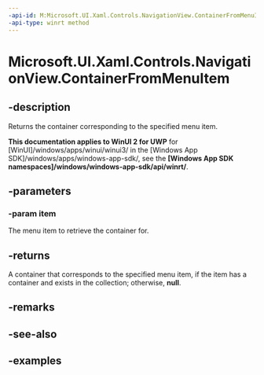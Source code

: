 ```yaml
---
-api-id: M:Microsoft.UI.Xaml.Controls.NavigationView.ContainerFromMenuItem(System.Object)
-api-type: winrt method
---
```

<!-- Method syntax.
public DependencyObject NavigationView.ContainerFromMenuItem(Object item)
-->

# Microsoft.UI.Xaml.Controls.NavigationView.ContainerFromMenuItem


## -description

Returns the container corresponding to the specified menu item.


**This documentation applies to WinUI 2 for UWP** for [WinUI]/windows/apps/winui/winui3/ in the [Windows App SDK]/windows/apps/windows-app-sdk/, see the **[Windows App SDK namespaces]/windows/windows-app-sdk/api/winrt/**.

## -parameters


### -param item

The menu item to retrieve the container for.


## -returns

A container that corresponds to the specified menu item, if the item has a container and exists in the collection; otherwise, **null**.


## -remarks


## -see-also


## -examples


